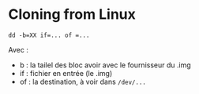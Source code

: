 # Cloning from Linux

    dd -b=XX if=... of =...

Avec :
* b : la tailel des bloc avoir avec le fournisseur du .img
* if : fichier en entrée (le .img)
* of : la destination, à voir dans `/dev/...`
